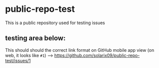 # public-repo-test
This is a public repository used for testing issues


## testing area below:

This should should the correct link format on GitHub mobile app view (on web, it looks like `#1`) --> https://github.com/solarix09/public-repo-test/issues/1

